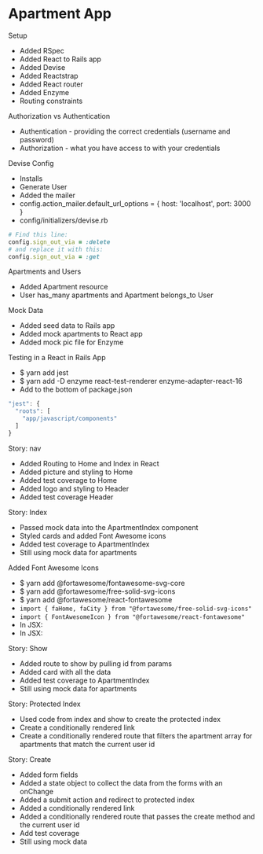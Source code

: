 # Apartment App

Setup
- Added RSpec
- Added React to Rails app
- Added Devise
- Added Reactstrap
- Added React router
- Added Enzyme
- Routing constraints

Authorization vs Authentication

- Authentication - providing the correct credentials (username and password)
- Authorization - what you have access to with your credentials

Devise Config
- Installs
- Generate User
- Added the mailer
- config.action_mailer.default_url_options = { host: 'localhost', port: 3000 }
- config/initializers/devise.rb
```ruby
# Find this line:
config.sign_out_via = :delete
# and replace it with this:
config.sign_out_via = :get
```

Apartments and Users
- Added Apartment resource
- User has_many apartments and Apartment belongs_to User

Mock Data
- Added seed data to Rails app
- Added mock apartments to React app
- Added mock pic file for Enzyme

Testing in a React in Rails App
- $ yarn add jest
- $ yarn add -D enzyme react-test-renderer enzyme-adapter-react-16
- Add to the bottom of package.json
```javascript
"jest": {
  "roots": [
    "app/javascript/components"
  ]
}
```

Story: nav
- Added Routing to Home and Index in React
- Added picture and styling to Home
- Added test coverage to Home
- Added logo and styling to Header
- Added test coverage Header

Story: Index
- Passed mock data into the ApartmentIndex component
- Styled cards and added Font Awesome icons
- Added test coverage to ApartmentIndex
- Still using mock data for apartments

Added Font Awesome Icons
- $ yarn add @fortawesome/fontawesome-svg-core
- $ yarn add @fortawesome/free-solid-svg-icons
- $ yarn add @fortawesome/react-fontawesome
- `import { faHome, faCity } from "@fortawesome/free-solid-svg-icons"`
- `import { FontAwesomeIcon } from "@fortawesome/react-fontawesome"`
- In JSX: <FontAwesomeIcon icon={faHome} />
- In JSX: <FontAwesomeIcon icon={faCity} />


Story: Show
- Added route to show by pulling id from params
- Added card with all the data
- Added test coverage to ApartmentIndex
- Still using mock data for apartments

Story: Protected Index
- Used code from index and show to create the protected index
- Create a conditionally rendered link
- Create a conditionally rendered route that filters the apartment array for apartments that match the current user id

Story: Create
- Added form fields
- Added a state object to collect the data from the forms with an onChange
- Added a submit action and redirect to protected index
- Added a conditionally rendered link
- Added a conditionally rendered route that passes the create method and the current user id
- Add test coverage
- Still using mock data

